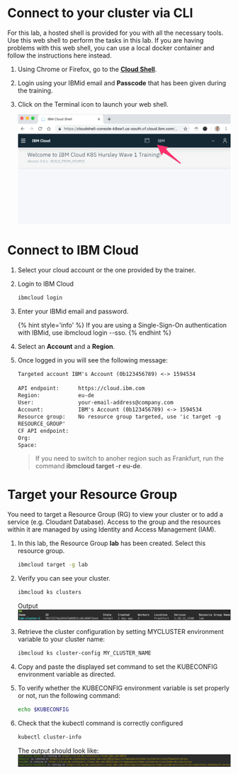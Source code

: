 # Connect to your cluster via CLI

For this lab, a hosted shell is provided for you with all the necessary tools. Use this web shell to perform the tasks in this lab. If you are having problems with this web shell, you can use a local docker container and follow the instructions here instead.

1. Using Chrome or Firefox, go to the [**Cloud Shell**](https://cloudshell-pyrk8s-ba.us-south.cf.cloud.ibm.com/).

1. Login using your IBMid email and **Passcode** that has been given during the training.

1. Click on the Terminal icon to launch your web shell.

    ![](./images/cloudshell-account.png)

# Connect to IBM Cloud

1. Select your cloud account or the one provided by the trainer.

1. Login to IBM Cloud
    ```sh
    ibmcloud login
    ```

1. Enter your IBMid email and password.

    {% hint style='info' %} If you are using a Single-Sign-On authentication with IBMid, use ibmcloud login --sso. {% endhint %}

1. Select an **Account** and a **Region**.

1. Once logged in you will see the following message:
    ```
    Targeted account IBM's Account (0b123456789) <-> 1594534

    API endpoint:      https://cloud.ibm.com
    Region:            eu-de
    User:              your-email-address@company.com
    Account:           IBM's Account (0b123456789) <-> 1594534
    Resource group:    No resource group targeted, use 'ic target -g RESOURCE_GROUP'
    CF API endpoint:
    Org:
    Space:
    ```

    > If you need to switch to anoher region such as Frankfurt, run the command **ibmcloud target -r eu-de**.

# Target your Resource Group

You need to target a Resource Group (RG) to view your cluster or to add a service (e.g. Cloudant Database). Access to the group and the resources within it are managed by using Identity and Access Management (IAM). 

1. In this lab, the Resource Group **lab** has been created. Select this resource group.
    ```sh
    ibmcloud target -g lab
    ```

1. Verify you can see your cluster.
    ```sh
    ibmcloud ks clusters
    ```
    Output
    ![](./images/cli-cluster-list.png)

1. Retrieve the cluster configuration by setting MYCLUSTER environment variable to your cluster name:
    ```sh
    ibmcloud ks cluster-config MY_CLUSTER_NAME
    ```

1. Copy and paste the displayed set command to set the KUBECONFIG environment variable as directed. 

1. To verify whether the KUBECONFIG environment variable is set properly or not, run the following command:
    ```sh
    echo $KUBECONFIG
    ```

1. Check that the kubectl command is correctly configured 
    ```sh
    kubectl cluster-info
    ```
    The output should look like:
    ![](./images/cli-cluster-info.png)

